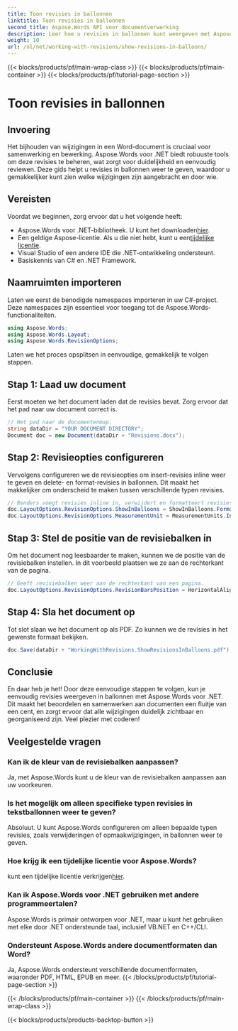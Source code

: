 ```yaml
---
title: Toon revisies in ballonnen
linktitle: Toon revisies in ballonnen
second_title: Aspose.Words API voor documentverwerking
description: Leer hoe u revisies in ballonnen kunt weergeven met Aspose.Words voor .NET. Deze gedetailleerde gids leidt u door elke stap en zorgt ervoor dat uw documentwijzigingen duidelijk en georganiseerd zijn.
weight: 10
url: /nl/net/working-with-revisions/show-revisions-in-balloons/
---
```


{{< blocks/products/pf/main-wrap-class >}}
{{< blocks/products/pf/main-container >}}
{{< blocks/products/pf/tutorial-page-section >}}

# Toon revisies in ballonnen

## Invoering

Het bijhouden van wijzigingen in een Word-document is cruciaal voor samenwerking en bewerking. Aspose.Words voor .NET biedt robuuste tools om deze revisies te beheren, wat zorgt voor duidelijkheid en eenvoudig reviewen. Deze gids helpt u revisies in ballonnen weer te geven, waardoor u gemakkelijker kunt zien welke wijzigingen zijn aangebracht en door wie.

## Vereisten

Voordat we beginnen, zorg ervoor dat u het volgende heeft:

-  Aspose.Words voor .NET-bibliotheek. U kunt het downloaden[hier](https://releases.aspose.com/words/net/).
-  Een geldige Aspose-licentie. Als u die niet hebt, kunt u een[tijdelijke licentie](https://purchase.aspose.com/temporary-license/).
- Visual Studio of een andere IDE die .NET-ontwikkeling ondersteunt.
- Basiskennis van C# en .NET Framework.

## Naamruimten importeren

Laten we eerst de benodigde namespaces importeren in uw C#-project. Deze namespaces zijn essentieel voor toegang tot de Aspose.Words-functionaliteiten.

```csharp
using Aspose.Words;
using Aspose.Words.Layout;
using Aspose.Words.RevisionOptions;
```

Laten we het proces opsplitsen in eenvoudige, gemakkelijk te volgen stappen.

## Stap 1: Laad uw document

Eerst moeten we het document laden dat de revisies bevat. Zorg ervoor dat het pad naar uw document correct is.

```csharp
// Het pad naar de documentenmap.
string dataDir = "YOUR DOCUMENT DIRECTORY";
Document doc = new Document(dataDir + "Revisions.docx");
```

## Stap 2: Revisieopties configureren

Vervolgens configureren we de revisieopties om insert-revisies inline weer te geven en delete- en format-revisies in ballonnen. Dit maakt het makkelijker om onderscheid te maken tussen verschillende typen revisies.

```csharp
// Renders voegt revisies inline in, verwijdert en formatteert revisies in tekstballonnen.
doc.LayoutOptions.RevisionOptions.ShowInBalloons = ShowInBalloons.FormatAndDelete;
doc.LayoutOptions.RevisionOptions.MeasurementUnit = MeasurementUnits.Inches;
```

## Stap 3: Stel de positie van de revisiebalken in

Om het document nog leesbaarder te maken, kunnen we de positie van de revisiebalken instellen. In dit voorbeeld plaatsen we ze aan de rechterkant van de pagina.

```csharp
// Geeft revisiebalken weer aan de rechterkant van een pagina.
doc.LayoutOptions.RevisionOptions.RevisionBarsPosition = HorizontalAlignment.Right;
```

## Stap 4: Sla het document op

Tot slot slaan we het document op als PDF. Zo kunnen we de revisies in het gewenste formaat bekijken.

```csharp
doc.Save(dataDir + "WorkingWithRevisions.ShowRevisionsInBalloons.pdf");
```

## Conclusie

En daar heb je het! Door deze eenvoudige stappen te volgen, kun je eenvoudig revisies weergeven in ballonnen met Aspose.Words voor .NET. Dit maakt het beoordelen en samenwerken aan documenten een fluitje van een cent, en zorgt ervoor dat alle wijzigingen duidelijk zichtbaar en georganiseerd zijn. Veel plezier met coderen!

## Veelgestelde vragen

### Kan ik de kleur van de revisiebalken aanpassen?
Ja, met Aspose.Words kunt u de kleur van de revisiebalken aanpassen aan uw voorkeuren.

### Is het mogelijk om alleen specifieke typen revisies in tekstballonnen weer te geven?
Absoluut. U kunt Aspose.Words configureren om alleen bepaalde typen revisies, zoals verwijderingen of opmaakwijzigingen, in ballonnen weer te geven.

### Hoe krijg ik een tijdelijke licentie voor Aspose.Words?
 kunt een tijdelijke licentie verkrijgen[hier](https://purchase.aspose.com/temporary-license/).

### Kan ik Aspose.Words voor .NET gebruiken met andere programmeertalen?
Aspose.Words is primair ontworpen voor .NET, maar u kunt het gebruiken met elke door .NET ondersteunde taal, inclusief VB.NET en C++/CLI.

### Ondersteunt Aspose.Words andere documentformaten dan Word?
Ja, Aspose.Words ondersteunt verschillende documentformaten, waaronder PDF, HTML, EPUB en meer.
{{< /blocks/products/pf/tutorial-page-section >}}

{{< /blocks/products/pf/main-container >}}
{{< /blocks/products/pf/main-wrap-class >}}

{{< blocks/products/products-backtop-button >}}
